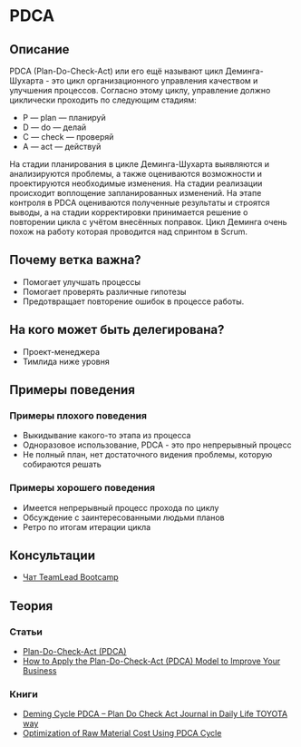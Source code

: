 # PDCA
## Описание
PDCA (Plan-Do-Check-Act) или его ещё называют цикл Деминга-Шухарта - это цикл организационного управления качеством и улучшения процессов.
Согласно этому циклу, управление должно циклически проходить по следующим стадиям:
- P — plan — планируй
- D — do — делай
- C — check — проверяй
- A — act — действуй

На стадии планирования в цикле Деминга-Шухарта выявляются и анализируются проблемы, а также оцениваются возможности и проектируются необходимые изменения. На стадии реализации происходит воплощение запланированных изменений. На этапе контроля в PDCA оцениваются полученные результаты и строятся выводы, а на стадии корректировки принимается решение о повторении цикла с учётом внесённых поправок. Цикл Деминга очень похож на работу которая проводится над спринтом в Scrum.

## Почему ветка важна?
- Помогает улучшать процессы
- Помогает проверять различные гипотезы
- Предотвращает повторение ошибок в процессе работы.

## На кого может быть делегирована?
- Проект-менеджера
- Тимлида ниже уровня

## Примеры поведения
### Примеры плохого поведения
- Выкидывание какого-то этапа из процесса
- Одноразовое использование, PDCA - это про непрерывный процесс
- Не полный план, нет достаточного видения проблемы, которую собираются решать


### Примеры хорошего поведения
- Имеется непрерывный процесс прохода по циклу
- Обсуждение с заинтересованными людьми планов
- Ретро по итогам итерации цикла 


## Консультации
- [Чат TeamLead Bootcamp](https://t.me/tlbootcamp)

## Теория
### Статьи
- [Plan-Do-Check-Act (PDCA)](https://www.mindtools.com/pages/article/newPPM_89.htm)
- [How to Apply the Plan-Do-Check-Act (PDCA) Model to Improve Your Business](https://www.lucidchart.com/blog/plan-do-check-act-cycle)


### Книги
- [Deming Cycle PDCA – Plan Do Check Act Journal in Daily Life TOYOTA way](https://www.amazon.com/Deming-Cycle-PDCA-Journal-TOYOTA/dp/1798524708)
- [Optimization of Raw Material Cost Using PDCA Cycle](https://www.ozon.ru/context/detail/id/169121496/)
